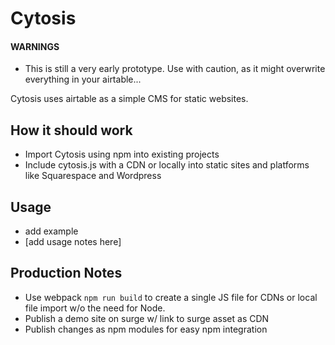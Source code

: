 


# Cytosis

#### WARNINGS
- This is still a very early prototype. Use with caution, as it might overwrite everything in your airtable...

Cytosis uses airtable as a simple CMS for static websites.


## How it should work

- Import Cytosis using npm into existing projects 
- Include cytosis.js with a CDN or locally into static sites and platforms like Squarespace and Wordpress


## Usage

- add example 
- [add usage notes here]


## Production Notes

- Use webpack `npm run build` to create a single JS file for CDNs or local file import w/o the need for Node. 
- Publish a demo site on surge w/ link to surge asset as CDN
- Publish changes as npm modules for easy npm integration







